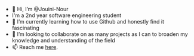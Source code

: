 - 👋 Hi, I’m @Jouini-Nour
- I'm a 2nd year software engineering student
- 🌱 I’m currently learning how to use Github and honestly find it fascinating
- 💞️ I’m looking to collaborate on as many projects as I can to broaden my knowledge and understanding of the field
- 📫 Reach me <a href="https://www.linkedin.com/in/jouininourelhak/">here</a>.

<!---
Jouini-Nour/Jouini-Nour is a ✨ special ✨ repository because its `README.md` (this file) appears on your GitHub profile.
You can click the Preview link to take a look at your changes.
--->

